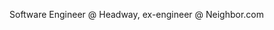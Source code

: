 Software Engineer @ Headway, ex-engineer @ Neighbor.com

<!---
whitagar/whitagar is a ✨ special ✨ repository because its `README.md` (this file) appears on your GitHub profile.
You can click the Preview link to take a look at your changes.
--->
